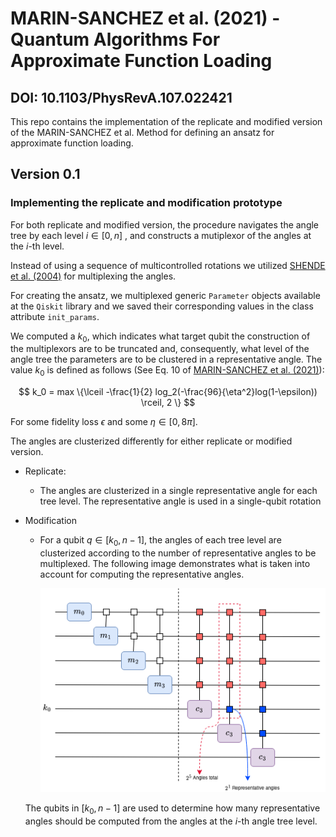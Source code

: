 # MARIN-SANCHEZ et al. (2021) - Quantum Algorithms For Approximate Function Loading
## DOI: 10.1103/PhysRevA.107.022421

This repo contains the implementation of the replicate 
and modified version of the MARIN-SANCHEZ et al. Method for 
defining an ansatz for approximate function loading.

## Version 0.1
### Implementing the replicate and modification prototype

For both replicate and modified version, the procedure navigates the angle tree by each level $i \in [0, n]$ , and constructs a mutiplexor of the angles at the $i$-th level.

Instead of using a sequence of multicontrolled rotations we utilized [SHENDE et al. (2004)](https://arxiv.org/abs/quant-ph/0406176) for multiplexing the angles.

For creating the ansatz, we multiplexed generic `Parameter` objects available at the `Qiskit` library and we saved their corresponding values in the class attribute `init_params`.

We computed a $k_0$, which indicates what target qubit the construction of the multiplexors are to be truncated and, consequently, what level of the angle tree the parameters are to be clustered in a representative angle. The value $k_0$ is defined as follows (See Eq. 10 of [MARIN-SANCHEZ et al. (2021)](https://journals.aps.org/pra/abstract/10.1103/PhysRevA.107.022421)): 

$$
 k_0 = max \{\lceil -\frac{1}{2} log_2(-\frac{96}{\eta^2}log(1-\epsilon)) \rceil, 2 \}
$$

For some fidelity loss $\epsilon$ and some $\eta \in [0, 8\pi]$.

The angles are clusterized differently for either replicate or modified version.

- Replicate:
    - The angles are clusterized in a single representative angle for each tree level. The representative angle is used in a single-qubit rotation
- Modification
    - For a qubit $q \in [k_0, n-1]$, the angles of each tree level are clusterized according to the number of representative angles to be multiplexed.
    The following image demonstrates what is taken into account for computing the representative angles.

        <div>
            <img src="./muxed-cluster.drawio.png">
        </div>
    
    The qubits in $[k_0, n-1]$ are used to determine how many representative angles should be computed from the angles at the $i$-th angle tree level.